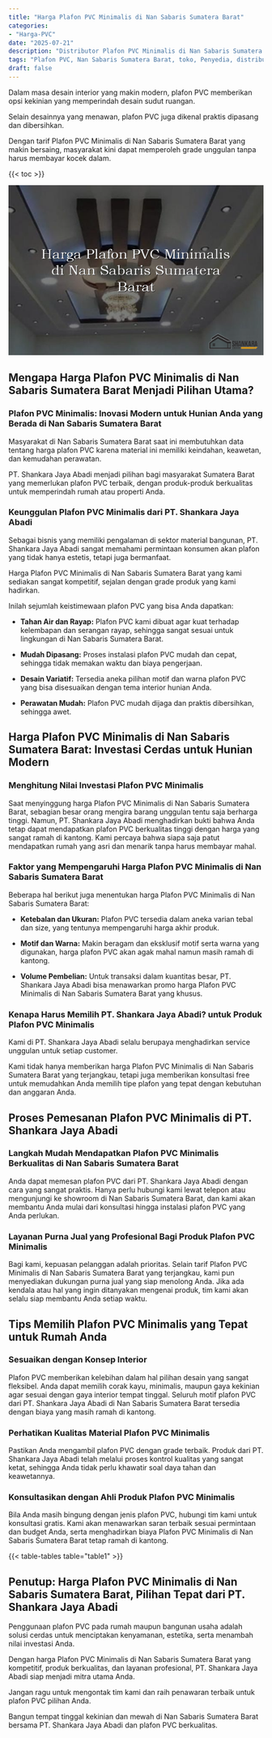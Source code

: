 ```yaml
---
title: "Harga Plafon PVC Minimalis di Nan Sabaris Sumatera Barat"
categories: 
- "Harga-PVC"
date: "2025-07-21"
description: "Distributor Plafon PVC Minimalis di Nan Sabaris Sumatera Barat untuk tempat tinggal, perkantoran, dan ritel. Produk berkualitas, beragam motif, pilihan warna menarik, beserta layanan penempatan dikerjakan oleh tim ahli serta kepastian resmi!|Layanan distribusi Plafon PVC Minimalis di Nan Sabaris Sumatera Barat untuk kebutuhan hunian, office, maupun toko, dengan panel terbaik dan pemasangan oleh tim berpengalaman serta garansi resmi.|Alternatif Plafon PVC Minimalis di Nan Sabaris Sumatera Barat yang terpercaya untuk rumah, kantor, dan gerai, bersama panel terbaik dan pemasangan ditangani oleh tenaga ahli berpengalaman serta garansi resmi.|Distribusi Plafon PVC Minimalis di Nan Sabaris Sumatera Barat untuk rumah, perkantoran, serta gerai, dengan produk unggulan dan instalasi ditangani oleh tim profesional, disertai beserta garansi resmi.}"
tags: "Plafon PVC, Nan Sabaris Sumatera Barat, toko, Penyedia, distributor"
draft: false
---
```


Dalam masa desain interior yang makin modern, plafon PVC memberikan opsi kekinian yang memperindah desain sudut ruangan.

Selain desainnya yang menawan, plafon PVC juga dikenal praktis dipasang dan dibersihkan.

Dengan tarif Plafon PVC Minimalis di Nan Sabaris Sumatera Barat yang makin bersaing, masyarakat kini dapat memperoleh grade unggulan tanpa harus membayar kocek dalam.

{{< toc >}}

![Harga Plafon PVC Minimalis di Nan Sabaris Sumatera Barat](/images/Harga-PVC/Harga-Plafon-PVC-Minimalis-di-Nan-Sabaris-Sumatera-Barat.png)


## Mengapa Harga Plafon PVC Minimalis di Nan Sabaris Sumatera Barat Menjadi Pilihan Utama?

### Plafon PVC Minimalis: Inovasi Modern untuk Hunian Anda yang Berada di Nan Sabaris Sumatera Barat

Masyarakat di Nan Sabaris Sumatera Barat saat ini membutuhkan data tentang harga plafon PVC karena material ini memiliki keindahan, keawetan, dan kemudahan perawatan.

PT. Shankara Jaya Abadi menjadi pilihan bagi masyarakat Sumatera Barat yang memerlukan plafon PVC terbaik, dengan produk-produk berkualitas untuk memperindah rumah atau properti Anda.

### Keunggulan Plafon PVC Minimalis dari PT. Shankara Jaya Abadi

Sebagai bisnis yang memiliki pengalaman di sektor material bangunan, PT. Shankara Jaya Abadi sangat memahami permintaan konsumen akan plafon yang tidak hanya estetis, tetapi juga bermanfaat.

Harga Plafon PVC Minimalis di Nan Sabaris Sumatera Barat yang kami sediakan sangat kompetitif, sejalan dengan grade produk yang kami hadirkan.

Inilah sejumlah keistimewaan plafon PVC yang bisa Anda dapatkan:

- **Tahan Air dan Rayap:** Plafon PVC kami dibuat agar kuat terhadap kelembapan dan serangan rayap, sehingga sangat sesuai untuk lingkungan di Nan Sabaris Sumatera Barat.

- **Mudah Dipasang:** Proses instalasi plafon PVC mudah dan cepat, sehingga tidak memakan waktu dan biaya pengerjaan.

- **Desain Variatif:** Tersedia aneka pilihan motif dan warna plafon PVC yang bisa disesuaikan dengan tema interior hunian Anda.

- **Perawatan Mudah:** Plafon PVC mudah dijaga dan praktis dibersihkan, sehingga awet.

## Harga Plafon PVC Minimalis di Nan Sabaris Sumatera Barat: Investasi Cerdas untuk Hunian Modern

### Menghitung Nilai Investasi Plafon PVC Minimalis

Saat menyinggung harga Plafon PVC Minimalis di Nan Sabaris Sumatera Barat, sebagian besar orang mengira barang unggulan tentu saja berharga tinggi. Namun, PT. Shankara Jaya Abadi menghadirkan bukti bahwa Anda tetap dapat mendapatkan plafon PVC berkualitas tinggi dengan harga yang sangat ramah di kantong. Kami percaya bahwa siapa saja patut mendapatkan rumah yang asri dan menarik tanpa harus membayar mahal.

### Faktor yang Mempengaruhi Harga Plafon PVC Minimalis di Nan Sabaris Sumatera Barat

Beberapa hal berikut juga menentukan harga Plafon PVC Minimalis di Nan Sabaris Sumatera Barat:

- **Ketebalan dan Ukuran:** Plafon PVC tersedia dalam aneka varian tebal dan size, yang tentunya mempengaruhi harga akhir produk.

- **Motif dan Warna:** Makin beragam dan eksklusif motif serta warna yang digunakan, harga plafon PVC akan agak mahal namun masih ramah di kantong.

- **Volume Pembelian:** Untuk transaksi dalam kuantitas besar, PT. Shankara Jaya Abadi bisa menawarkan promo harga Plafon PVC Minimalis di Nan Sabaris Sumatera Barat yang khusus.

### Kenapa Harus Memilih PT. Shankara Jaya Abadi? untuk Produk Plafon PVC Minimalis

Kami di PT. Shankara Jaya Abadi selalu berupaya menghadirkan service unggulan untuk setiap customer.

Kami tidak hanya memberikan harga Plafon PVC Minimalis di Nan Sabaris Sumatera Barat yang terjangkau, tetapi juga memberikan konsultasi free untuk memudahkan Anda memilih tipe plafon yang tepat dengan kebutuhan dan anggaran Anda.

## Proses Pemesanan Plafon PVC Minimalis di PT. Shankara Jaya Abadi

### Langkah Mudah Mendapatkan Plafon PVC Minimalis Berkualitas di Nan Sabaris Sumatera Barat

Anda dapat memesan plafon PVC dari PT. Shankara Jaya Abadi dengan cara yang sangat praktis. Hanya perlu hubungi kami lewat telepon atau mengunjungi ke showroom di Nan Sabaris Sumatera Barat, dan kami akan membantu Anda mulai dari konsultasi hingga instalasi plafon PVC yang Anda perlukan.

### Layanan Purna Jual yang Profesional Bagi Produk Plafon PVC Minimalis

Bagi kami, kepuasan pelanggan adalah prioritas. Selain tarif Plafon PVC Minimalis di Nan Sabaris Sumatera Barat yang terjangkau, kami pun menyediakan dukungan purna jual yang siap menolong Anda. Jika ada kendala atau hal yang ingin ditanyakan mengenai produk, tim kami akan selalu siap membantu Anda setiap waktu.

## Tips Memilih Plafon PVC Minimalis yang Tepat untuk Rumah Anda

### Sesuaikan dengan Konsep Interior

Plafon PVC memberikan kelebihan dalam hal pilihan desain yang sangat fleksibel. Anda dapat memilih corak kayu, minimalis, maupun gaya kekinian agar sesuai dengan gaya interior tempat tinggal. Seluruh motif plafon PVC dari PT. Shankara Jaya Abadi di Nan Sabaris Sumatera Barat tersedia dengan biaya yang masih ramah di kantong.

### Perhatikan Kualitas Material Plafon PVC Minimalis

Pastikan Anda mengambil plafon PVC dengan grade terbaik. Produk dari PT. Shankara Jaya Abadi telah melalui proses kontrol kualitas yang sangat ketat, sehingga Anda tidak perlu khawatir soal daya tahan dan keawetannya.

### Konsultasikan dengan Ahli Produk Plafon PVC Minimalis

Bila Anda masih bingung dengan jenis plafon PVC, hubungi tim kami untuk konsultasi gratis. Kami akan menawarkan saran terbaik sesuai permintaan dan budget Anda, serta menghadirkan biaya Plafon PVC Minimalis di Nan Sabaris Sumatera Barat tetap ramah di kantong.

{{< table-tables table="table1" >}}

## Penutup: Harga Plafon PVC Minimalis di Nan Sabaris Sumatera Barat, Pilihan Tepat dari PT. Shankara Jaya Abadi

Penggunaan plafon PVC pada rumah maupun bangunan usaha adalah solusi cerdas untuk menciptakan kenyamanan, estetika, serta menambah nilai investasi Anda.

Dengan harga Plafon PVC Minimalis di Nan Sabaris Sumatera Barat yang kompetitif, produk berkualitas, dan layanan profesional, PT. Shankara Jaya Abadi siap menjadi mitra utama Anda.

Jangan ragu untuk mengontak tim kami dan raih penawaran terbaik untuk plafon PVC pilihan Anda.

Bangun tempat tinggal kekinian dan mewah di Nan Sabaris Sumatera Barat bersama PT. Shankara Jaya Abadi dan plafon PVC berkualitas.
